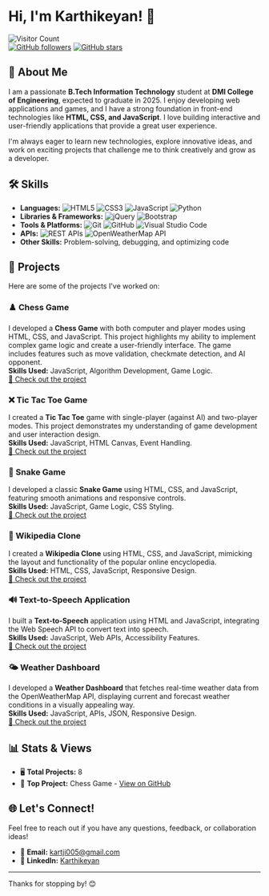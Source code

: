 
# Hi, I'm Karthikeyan! 👋

![Visitor Count](https://komarev.com/ghpvc/?username=Karthikeyan260&color=brightgreen)  
[![GitHub followers](https://img.shields.io/github/followers/Karthikeyan260?style=social)](https://github.com/Karthikeyan260)
[![GitHub stars](https://img.shields.io/github/stars/Karthikeyan260?style=social)](https://github.com/Karthikeyan260)

## 🚀 About Me

I am a passionate **B.Tech Information Technology** student at **DMI College of Engineering**, expected to graduate in 2025. I enjoy developing web applications and games, and I have a strong foundation in front-end technologies like **HTML, CSS, and JavaScript**. I love building interactive and user-friendly applications that provide a great user experience.

I'm always eager to learn new technologies, explore innovative ideas, and work on exciting projects that challenge me to think creatively and grow as a developer.

## 🛠️ Skills

- **Languages:** ![HTML5](https://img.shields.io/badge/-HTML5-E34F26?logo=html5&logoColor=white) ![CSS3](https://img.shields.io/badge/-CSS3-1572B6?logo=css3&logoColor=white) ![JavaScript](https://img.shields.io/badge/-JavaScript-F7DF1E?logo=javascript&logoColor=black) ![Python](https://img.shields.io/badge/-Python-3776AB?logo=python&logoColor=white)
- **Libraries & Frameworks:** ![jQuery](https://img.shields.io/badge/-jQuery-0769AD?logo=jquery&logoColor=white) ![Bootstrap](https://img.shields.io/badge/-Bootstrap-563D7C?logo=bootstrap&logoColor=white)
- **Tools & Platforms:** ![Git](https://img.shields.io/badge/-Git-F05032?logo=git&logoColor=white) ![GitHub](https://img.shields.io/badge/-GitHub-181717?logo=github&logoColor=white) ![Visual Studio Code](https://img.shields.io/badge/-VSCode-007ACC?logo=visual-studio-code&logoColor=white)
- **APIs:** ![REST APIs](https://img.shields.io/badge/-REST%20APIs-1F2E3D?logo=api&logoColor=white) ![OpenWeatherMap API](https://img.shields.io/badge/-OpenWeatherMap%20API-FFA500?logo=cloud&logoColor=white)
- **Other Skills:** Problem-solving, debugging, and optimizing code

## 📂 Projects

Here are some of the projects I've worked on:


### ♟️ Chess Game
I developed a **Chess Game** with both computer and player modes using HTML, CSS, and JavaScript. This project highlights my ability to implement complex game logic and create a user-friendly interface. The game includes features such as move validation, checkmate detection, and AI opponent.  
**Skills Used:** JavaScript, Algorithm Development, Game Logic.  
[🔗 Check out the project](https://github.com/Karthikeyan260/chess-game)

### ❌ Tic Tac Toe Game
I created a **Tic Tac Toe** game with single-player (against AI) and two-player modes. This project demonstrates my understanding of game development and user interaction design.  
**Skills Used:** JavaScript, HTML Canvas, Event Handling.  
[🔗 Check out the project](https://github.com/Karthikeyan260/tic-tac-toe)

### 🐍 Snake Game
I developed a classic **Snake Game** using HTML, CSS, and JavaScript, featuring smooth animations and responsive controls.  
**Skills Used:** JavaScript, Game Logic, CSS Styling.  
[🔗 Check out the project](https://github.com/Karthikeyan260/snake-game)

### 📖 Wikipedia Clone
I created a **Wikipedia Clone** using HTML, CSS, and JavaScript, mimicking the layout and functionality of the popular online encyclopedia.  
**Skills Used:** HTML, CSS, JavaScript, Responsive Design.  
[🔗 Check out the project](https://github.com/Karthikeyan260/wikipedia-clone)

### 🔊 Text-to-Speech Application
I built a **Text-to-Speech** application using HTML and JavaScript, integrating the Web Speech API to convert text into speech.  
**Skills Used:** JavaScript, Web APIs, Accessibility Features.  
[🔗 Check out the project](https://github.com/Karthikeyan260/Text-to-Speech-webpage)

### 🌤️ Weather Dashboard
I developed a **Weather Dashboard** that fetches real-time weather data from the OpenWeatherMap API, displaying current and forecast weather conditions in a visually appealing way.  
**Skills Used:** JavaScript, APIs, JSON, Responsive Design.  
[🔗 Check out the project](https://github.com/Karthikeyan260/weather-dashboard)

## 📊 Stats & Views

- 🖥️ **Total Projects:** 8
- 🌟 **Top Project:** Chess Game - [View on GitHub](https://github.com/Karthikeyan260/chess-game)

## 🌐 Let's Connect!

Feel free to reach out if you have any questions, feedback, or collaboration ideas!  
- 📧 **Email:** [kartji005@gmail.com](mailto:kartji005@gmail.com)  
- 💼 **LinkedIn:** [Karthikeyan](https://www.linkedin.com/in/karthikeyan-k-b41509258?utm_source=share&utm_campaign=share_via&utm_content=profile&utm_medium=android_app)  

---

Thanks for stopping by! 😊
